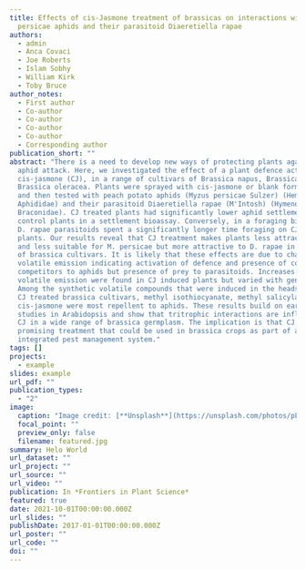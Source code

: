 ```yaml
---
title: Effects of cis-Jasmone treatment of brassicas on interactions with Myzus
  persicae aphids and their parasitoid Diaeretiella rapae
authors:
  - admin
  - Anca Covaci
  - Joe Roberts
  - Islam Sobhy
  - William Kirk
  - Toby Bruce
author_notes:
  - First author
  - Co-author
  - Co-author
  - Co-author
  - Co-author
  - Corresponding author
publication_short: ""
abstract: "There is a need to develop new ways of protecting plants against
  aphid attack. Here, we investigated the effect of a plant defence activator,
  cis-jasmone (CJ), in a range of cultivars of Brassica napus, Brassica rapa and
  Brassica oleracea. Plants were sprayed with cis-jasmone or blank formulation
  and then tested with peach potato aphids (Myzus persicae Sulzer) (Hemiptera:
  Aphididae) and their parasitoid Diaeretiella rapae (M'Intosh) (Hymenoptera:
  Braconidae). CJ treated plants had significantly lower aphid settlement than
  control plants in a settlement bioassay. Conversely, in a foraging bioassay,
  D. rapae parasitoids spent a significantly longer time foraging on CJ treated
  plants. Our results reveal that CJ treatment makes plants less attractive to
  and less suitable for M. persicae but more attractive to D. rapae in a range
  of brassica cultivars. It is likely that these effects are due to changes in
  volatile emission indicating activation of defence and presence of conspecific
  competitors to aphids but presence of prey to parasitoids. Increases in
  volatile emission were found in CJ induced plants but varied with genotype.
  Among the synthetic volatile compounds that were induced in the headspace of
  CJ treated brassica cultivars, methyl isothiocyanate, methyl salicylate and
  cis-jasmone were most repellent to aphids. These results build on earlier
  studies in Arabidopsis and show that tritrophic interactions are influenced by
  CJ in a wide range of brassica germplasm. The implication is that CJ is a
  promising treatment that could be used in brassica crops as part of an
  integrated pest management system."
tags: []
projects:
  - example
slides: example
url_pdf: ""
publication_types:
  - "2"
image:
  caption: "Image credit: [**Unsplash**](https://unsplash.com/photos/pLCdAaMFLTE)"
  focal_point: ""
  preview_only: false
  filename: featured.jpg
summary: Helo World
url_dataset: ""
url_project: ""
url_source: ""
url_video: ""
publication: In *Frontiers in Plant Science*
featured: true
date: 2021-10-01T00:00:00.000Z
url_slides: ""
publishDate: 2017-01-01T00:00:00.000Z
url_poster: ""
url_code: ""
doi: ""
---
```

